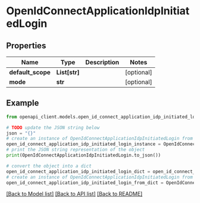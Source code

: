 # OpenIdConnectApplicationIdpInitiatedLogin


## Properties

Name | Type | Description | Notes
------------ | ------------- | ------------- | -------------
**default_scope** | **List[str]** |  | [optional] 
**mode** | **str** |  | [optional] 

## Example

```python
from openapi_client.models.open_id_connect_application_idp_initiated_login import OpenIdConnectApplicationIdpInitiatedLogin

# TODO update the JSON string below
json = "{}"
# create an instance of OpenIdConnectApplicationIdpInitiatedLogin from a JSON string
open_id_connect_application_idp_initiated_login_instance = OpenIdConnectApplicationIdpInitiatedLogin.from_json(json)
# print the JSON string representation of the object
print(OpenIdConnectApplicationIdpInitiatedLogin.to_json())

# convert the object into a dict
open_id_connect_application_idp_initiated_login_dict = open_id_connect_application_idp_initiated_login_instance.to_dict()
# create an instance of OpenIdConnectApplicationIdpInitiatedLogin from a dict
open_id_connect_application_idp_initiated_login_from_dict = OpenIdConnectApplicationIdpInitiatedLogin.from_dict(open_id_connect_application_idp_initiated_login_dict)
```
[[Back to Model list]](../README.md#documentation-for-models) [[Back to API list]](../README.md#documentation-for-api-endpoints) [[Back to README]](../README.md)


